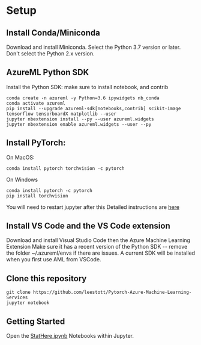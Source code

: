 # Setup

## Install Conda/Miniconda
Download and install Miniconda. Select the Python 3.7 version or later. Don't select the Python 2.x version.

## AzureML Python SDK
Install the Python SDK: make sure to install notebook, and contrib
```
conda create -n azureml -y Python=3.6 ipywidgets nb_conda
conda activate azureml
pip install --upgrade azureml-sdk[notebooks,contrib] scikit-image tensorflow tensorboardX matplotlib --user 
jupyter nbextension install --py --user azureml.widgets
jupyter nbextension enable azureml.widgets --user --py
```

## Install PyTorch:
On MacOS:

```
conda install pytorch torchvision -c pytorch
```

On Windows

```
conda install pytorch -c pytorch
pip install torchvision
```

You will need to restart jupyter after this Detailed instructions are [here](https://docs.microsoft.com/en-us/azure/machine-learning/service/quickstart-create-workspace-with-python)

## Install VS Code and the VS Code extension

Download and install Visual Studio Code then the Azure Machine Learning Extension Make sure it has a recent version of the Python SDK -- remove the folder ~/.azureml/envs if there are issues. A current SDK will be installed when you first use AML from VSCode.

## Clone this repository

```
git clone https://github.com/leestott/Pytorch-Azure-Machine-Learning-Services
jupyter notebook
```

## Getting Started

Open the [StatHere.ipynb](StartHere.ipynb) Notebooks within Jupyter.